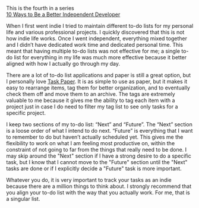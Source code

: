 <div class="note">This is the fourth in a series<br/><a href="/posts/2014/01/19/10-ways-to-be-a-better-independent-developer">10 Ways to Be a Better Independent Developer</a></div>

When I first went indie I tried to maintain different to-do lists for my personal life and various professional projects. I quickly discovered that this is not how indie life works. Once I went independent, everything mixed together and I didn’t have dedicated work time and dedicated personal time. This meant that having multiple to-do lists was not effective for me; a single to-do list for everything in my life was much more effective because it better aligned with how I actually go through my day.

There are a lot of to-do list applications and paper is still a great option, but I personally love [Task Paper](https://itunes.apple.com/us/app/taskpaper/id424281111?mt=12&ign-mpt=uo%3D4#&at=11lrJC&ct=taskpaper-blog). It is as simple to use as paper, but it makes it easy to rearrange items, tag them for better organization, and to eventually check them off and move them to an archive. The tags are extremely valuable to me because it gives me the ability to tag each item with a project just in case I do need to filter my tag list to see only tasks for a specific project.

I keep two sections of my to-do list: “Next” and “Future”. The “Next” section is a loose order of what I intend to do next. “Future” is everything that I want to remember to do but haven’t actually scheduled yet. This gives me the flexibility to work on what I am feeling most productive on, within the constraint of not going to far from the things that really need to be done. I may skip around the "Next" section if I have a strong desire to do a specific task, but I know that I cannot move to the "Future" section until the "Next" tasks are done or if I explicitly decide a "Future" task is more important.

Whatever you do, it is very important to track your tasks as an indie because there are a million things to think about. I strongly recommend that you align your to-do list with the way that you actually work. For me, that is a singular list.
